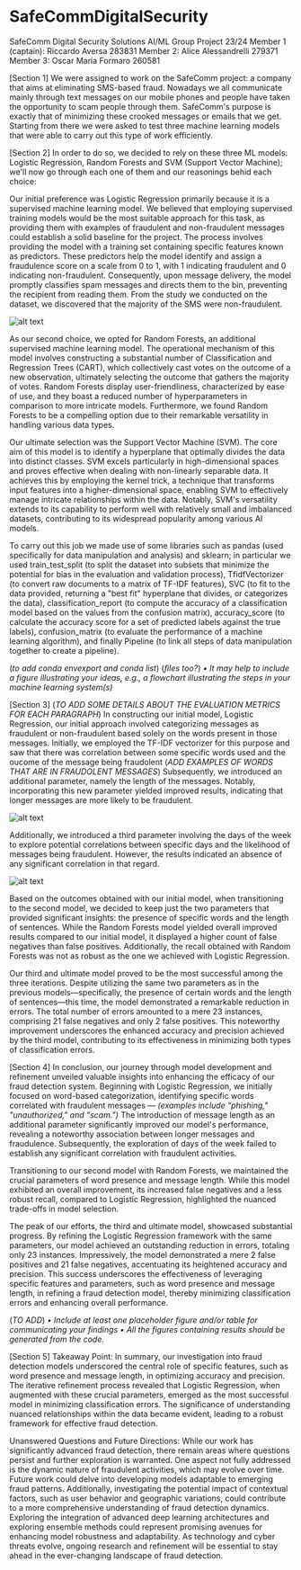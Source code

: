 # SafeCommDigitalSecurity

SafeComm Digital Security Solutions AI/ML Group Project 23/24
Member 1 (captain): Riccardo Aversa 283831
Member 2: Alice Alessandrelli 279371
Member 3: Oscar Maria Formaro 260581



[Section 1]
We were assigned to work on the SafeComm project: a company that aims at eliminating SMS-based fraud. Nowadays we all communicate mainly through text messages on our mobile phones and people have taken the opportunity to scam people through them. 
SafeComm's purpose is exactly that of minimizing these crooked messages or emails that we get. Starting from there we were asked to test three machine learning models that were able to carry out this type of work efficiently. 

[Section 2]
In order to do so, we decided to rely on these three ML models: Logistic Regression, Random Forests and SVM (Support Vector Machine); we'll now go through each one of them and our reasonings behid each choice:

Our initial preference was Logistic Regression primarily because it is a supervised machine learning model. We believed that employing supervised training models would be the most suitable approach for this task, as providing them with examples of fraudulent and non-fraudulent messages could establish a solid baseline for the project. The process involves providing the model with a training set containing specific features known as predictors. These predictors help the model identify and assign a fraudulence score on a scale from 0 to 1, with 1 indicating fraudulent and 0 indicating non-fraudulent. Consequently, upon message delivery, the model promptly classifies spam messages and directs them to the bin, preventing the recipient from reading them. From the study we conducted on the dataset, we discovered that the majority of the SMS were non-fraudulent.

![alt text](https://github.com/Oscarformaro/SafeCommDigitalSecurity---Riccardo-Aversa-283831/blob/f968c9774f55b726a8872d286cf0274add229a6b/Images/Fraudulent%20amount.png)

As our second choice, we opted for Random Forests, an additional supervised machine learning model. The operational mechanism of this model involves constructing a substantial number of Classification and Regression Trees (CART), which collectively cast votes on the outcome of a new observation, ultimately selecting the outcome that gathers the majority of votes. Random Forests display user-friendliness, characterized by ease of use, and they boast a reduced number of hyperparameters in comparison to more intricate models. Furthermore, we found Random Forests to be a compelling option due to their remarkable versatility in handling various data types.

Our ultimate selection was the Support Vector Machine (SVM). The core aim of this model is to identify a hyperplane that optimally divides the data into distinct classes. SVM excels particularly in high-dimensional spaces and proves effective when dealing with non-linearly separable data. It achieves this by employing the kernel trick, a technique that transforms input features into a higher-dimensional space, enabling SVM to effectively manage intricate relationships within the data. Notably, SVM's versatility extends to its capability to perform well with relatively small and imbalanced datasets, contributing to its widespread popularity among various AI models.

To carry out this job we made use of some libraries such as pandas (used specifically for data manipulation and analysis) and sklearn; in particular we used train_test_split (to split the dataset into subsets that minimize the potential for bias in the evaluation and validation process), TfidfVectorizer (to convert raw documents to a matrix of TF-IDF features), SVC (to fit to the data provided, returning a "best fit" hyperplane that divides, or categorizes the data), classification_report (to compute the accuracy of a classification model based on the values from the confusion matrix), accuracy_score (to calculate the accuracy score for a set of predicted labels against the true labels), confusion_matrix (to evaluate the performance of a machine learning algorithm), and finally Pipeline (to link all steps of data manipulation together to create a pipeline). 



(*to add conda envexport and conda list*)
(*files too?*)
*• It may help to include a figure illustrating your ideas, e.g., a flowchart illustrating the steps in your machine learning system(s)*


[Section 3]   (*TO ADD SOME DETAILS ABOUT THE EVALUATION METRICS FOR EACH PARAGRAPH*)
In constructing our initial model, Logistic Regression, our initial approach involved categorizing messages as fraudulent or non-fraudulent based solely on the words present in those messages. Initially, we employed the TF-IDF vectorizer for this purpose and saw that there was correlation between some specific words used and the oucome of the message being fraudolent (*ADD EXAMPLES OF WORDS THAT ARE IN FRAUDOLENT MESSAGES*) Subsequently, we introduced an additional parameter, namely the length of the messages. Notably, incorporating this new parameter yielded improved results, indicating that longer messages are more likely to be fraudulent. 

![alt text](https://github.com/Oscarformaro/SafeCommDigitalSecurity---Riccardo-Aversa-283831/blob/f968c9774f55b726a8872d286cf0274add229a6b/Images/Message%20legth.png)

Additionally, we introduced a third parameter involving the days of the week to explore potential correlations between specific days and the likelihood of messages being fraudulent. However, the results indicated an absence of any significant correlation in that regard.

![alt text](https://github.com/Oscarformaro/SafeCommDigitalSecurity---Riccardo-Aversa-283831/blob/f968c9774f55b726a8872d286cf0274add229a6b/Images/Day-Farudulent.png)

Based on the outcomes obtained with our initial model, when transitioning to the second model, we decided to keep just the two parameters that provided significant insights: the presence of specific words and the length of sentences. While the Random Forests model yielded overall improved results compared to our initial model, it displayed a higher count of false negatives than false positives. Additionally, the recall obtained with Random Forests was not as robust as the one we achieved with Logistic Regression.

Our third and ultimate model proved to be the most successful among the three iterations. Despite utilizing the same two parameters as in the previous models—specifically, the presence of certain words and the length of sentences—this time, the model demonstrated a remarkable reduction in errors. The total number of errors amounted to a mere 23 instances, comprising 21 false negatives and only 2 false positives. This noteworthy improvement underscores the enhanced accuracy and precision achieved by the third model, contributing to its effectiveness in minimizing both types of classification errors.

[Section 4]
In conclusion, our journey through model development and refinement unveiled valuable insights into enhancing the efficacy of our fraud detection system. Beginning with Logistic Regression, we initially focused on word-based categorization, identifying specific words correlated with fraudulent messages — *(examples include "phishing," "unauthorized," and "scam.")* The introduction of message length as an additional parameter significantly improved our model's performance, revealing a noteworthy association between longer messages and fraudulence. Subsequently, the exploration of days of the week failed to establish any significant correlation with fraudulent activities.

Transitioning to our second model with Random Forests, we maintained the crucial parameters of word presence and message length. While this model exhibited an overall improvement, its increased false negatives and a less robust recall, compared to Logistic Regression, highlighted the nuanced trade-offs in model selection.

The peak of our efforts, the third and ultimate model, showcased substantial progress. By refining the Logistic Regression framework with the same parameters, our model achieved an outstanding reduction in errors, totaling only 23 instances. Impressively, the model demonstrated a mere 2 false positives and 21 false negatives, accentuating its heightened accuracy and precision. This success underscores the effectiveness of leveraging specific features and parameters, such as word presence and message length, in refining a fraud detection model, thereby minimizing classification errors and enhancing overall performance.

(*TO ADD*)
*• Include at least one placeholder figure and/or table for communicating your findings*
*• All the figures containing results should be generated from the code.*

[Section 5] 
Takeaway Point:
In summary, our investigation into fraud detection models underscored the central role of specific features, such as word presence and message length, in optimizing accuracy and precision. The iterative refinement process revealed that Logistic Regression, when augmented with these crucial parameters, emerged as the most successful model in minimizing classification errors. The significance of understanding nuanced relationships within the data became evident, leading to a robust framework for effective fraud detection.

Unanswered Questions and Future Directions:
While our work has significantly advanced fraud detection, there remain areas where questions persist and further exploration is warranted. One aspect not fully addressed is the dynamic nature of fraudulent activities, which may evolve over time. Future work could delve into developing models adaptable to emerging fraud patterns. Additionally, investigating the potential impact of contextual factors, such as user behavior and geographic variations, could contribute to a more comprehensive understanding of fraud detection dynamics. Exploring the integration of advanced deep learning architectures and exploring ensemble methods could represent promising avenues for enhancing model robustness and adaptability. As technology and cyber threats evolve, ongoing research and refinement will be essential to stay ahead in the ever-changing landscape of fraud detection.